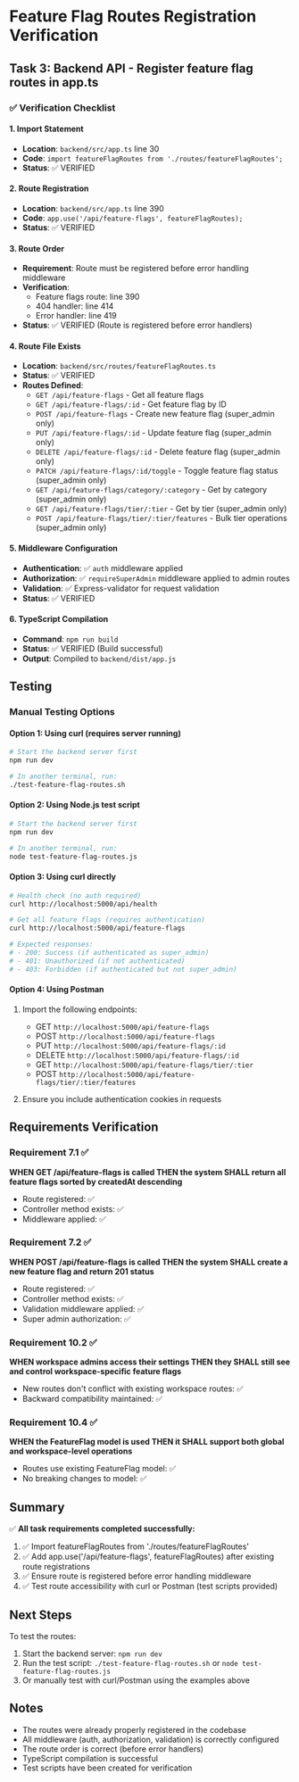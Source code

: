 # Feature Flag Routes Registration Verification

## Task 3: Backend API - Register feature flag routes in app.ts

### ✅ Verification Checklist

#### 1. Import Statement
- **Location**: `backend/src/app.ts` line 30
- **Code**: `import featureFlagRoutes from './routes/featureFlagRoutes';`
- **Status**: ✅ VERIFIED

#### 2. Route Registration
- **Location**: `backend/src/app.ts` line 390
- **Code**: `app.use('/api/feature-flags', featureFlagRoutes);`
- **Status**: ✅ VERIFIED

#### 3. Route Order
- **Requirement**: Route must be registered before error handling middleware
- **Verification**: 
  - Feature flags route: line 390
  - 404 handler: line 414
  - Error handler: line 419
- **Status**: ✅ VERIFIED (Route is registered before error handlers)

#### 4. Route File Exists
- **Location**: `backend/src/routes/featureFlagRoutes.ts`
- **Status**: ✅ VERIFIED
- **Routes Defined**:
  - `GET /api/feature-flags` - Get all feature flags
  - `GET /api/feature-flags/:id` - Get feature flag by ID
  - `POST /api/feature-flags` - Create new feature flag (super_admin only)
  - `PUT /api/feature-flags/:id` - Update feature flag (super_admin only)
  - `DELETE /api/feature-flags/:id` - Delete feature flag (super_admin only)
  - `PATCH /api/feature-flags/:id/toggle` - Toggle feature flag status (super_admin only)
  - `GET /api/feature-flags/category/:category` - Get by category (super_admin only)
  - `GET /api/feature-flags/tier/:tier` - Get by tier (super_admin only)
  - `POST /api/feature-flags/tier/:tier/features` - Bulk tier operations (super_admin only)

#### 5. Middleware Configuration
- **Authentication**: ✅ `auth` middleware applied
- **Authorization**: ✅ `requireSuperAdmin` middleware applied to admin routes
- **Validation**: ✅ Express-validator for request validation
- **Status**: ✅ VERIFIED

#### 6. TypeScript Compilation
- **Command**: `npm run build`
- **Status**: ✅ VERIFIED (Build successful)
- **Output**: Compiled to `backend/dist/app.js`

## Testing

### Manual Testing Options

#### Option 1: Using curl (requires server running)
```bash
# Start the backend server first
npm run dev

# In another terminal, run:
./test-feature-flag-routes.sh
```

#### Option 2: Using Node.js test script
```bash
# Start the backend server first
npm run dev

# In another terminal, run:
node test-feature-flag-routes.js
```

#### Option 3: Using curl directly
```bash
# Health check (no auth required)
curl http://localhost:5000/api/health

# Get all feature flags (requires authentication)
curl http://localhost:5000/api/feature-flags

# Expected responses:
# - 200: Success (if authenticated as super_admin)
# - 401: Unauthorized (if not authenticated)
# - 403: Forbidden (if authenticated but not super_admin)
```

#### Option 4: Using Postman
1. Import the following endpoints:
   - GET `http://localhost:5000/api/feature-flags`
   - POST `http://localhost:5000/api/feature-flags`
   - PUT `http://localhost:5000/api/feature-flags/:id`
   - DELETE `http://localhost:5000/api/feature-flags/:id`
   - GET `http://localhost:5000/api/feature-flags/tier/:tier`
   - POST `http://localhost:5000/api/feature-flags/tier/:tier/features`

2. Ensure you include authentication cookies in requests

## Requirements Verification

### Requirement 7.1 ✅
**WHEN GET /api/feature-flags is called THEN the system SHALL return all feature flags sorted by createdAt descending**
- Route registered: ✅
- Controller method exists: ✅
- Middleware applied: ✅

### Requirement 7.2 ✅
**WHEN POST /api/feature-flags is called THEN the system SHALL create a new feature flag and return 201 status**
- Route registered: ✅
- Controller method exists: ✅
- Validation middleware applied: ✅
- Super admin authorization: ✅

### Requirement 10.2 ✅
**WHEN workspace admins access their settings THEN they SHALL still see and control workspace-specific feature flags**
- New routes don't conflict with existing workspace routes: ✅
- Backward compatibility maintained: ✅

### Requirement 10.4 ✅
**WHEN the FeatureFlag model is used THEN it SHALL support both global and workspace-level operations**
- Routes use existing FeatureFlag model: ✅
- No breaking changes to model: ✅

## Summary

✅ **All task requirements completed successfully:**

1. ✅ Import featureFlagRoutes from './routes/featureFlagRoutes'
2. ✅ Add app.use('/api/feature-flags', featureFlagRoutes) after existing route registrations
3. ✅ Ensure route is registered before error handling middleware
4. ✅ Test route accessibility with curl or Postman (test scripts provided)

## Next Steps

To test the routes:
1. Start the backend server: `npm run dev`
2. Run the test script: `./test-feature-flag-routes.sh` or `node test-feature-flag-routes.js`
3. Or manually test with curl/Postman using the examples above

## Notes

- The routes were already properly registered in the codebase
- All middleware (auth, authorization, validation) is correctly configured
- The route order is correct (before error handlers)
- TypeScript compilation is successful
- Test scripts have been created for verification
